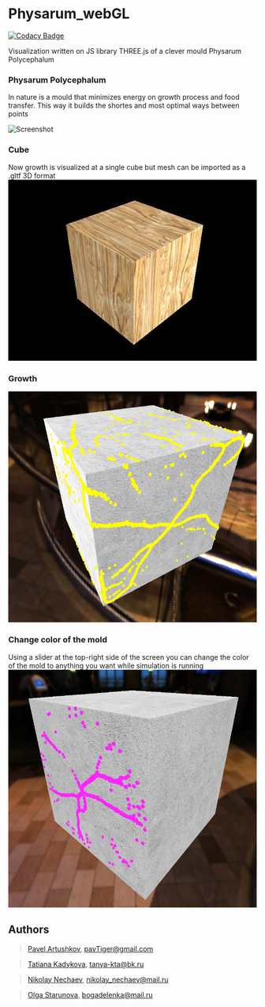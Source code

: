# Physarum\_webGL

[![Codacy Badge](https://api.codacy.com/project/badge/Grade/7243b915eb214102be03f7c7b4dd2681)](https://app.codacy.com/gh/physarumAdv/Physarum_webGL?utm_source=github.com&utm_medium=referral&utm_content=physarumAdv/Physarum_webGL&utm_campaign=Badge_Grade_Settings)

Visualization written on JS library THREE.js of a clever mould Physarum Polycephalum

### Physarum Polycephalum 
In nature is a mould that minimizes energy on
growth process and food transfer. This way it builds the shortes and most optimal ways between points

![Screenshot](readme_images/physarum.gif)

### Cube
Now growth is visualized at a single cube but mesh can be imported as a .gltf 3D format
![Screenshot](readme_images/cube.jpg)

### Growth
![Screenshot](readme_images/mold.jpg)

### Change color of the mold
Using a slider at the top-right side of the screen you can change the color of the mold to anything you want while simulation is running
![Screenshot](readme_images/color.jpg)

## Authors
> [Pavel Artushkov](http://t.me/pavtiger), <pavTiger@gmail.com>

> [Tatiana Kadykova](http://vk.com/ricopin), <tanya-kta@bk.ru>

> [Nikolay Nechaev](http://t.me/kolayne), <nikolay_nechaev@mail.ru>

> [Olga Starunova](http://vk.com/id2051067), <bogadelenka@mail.ru>

